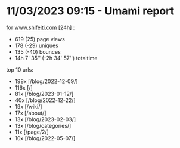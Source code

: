 # 11/03/2023 09:15 - Umami report
for www.shifeiti.com [24h] :

 - 619 (25) page views
 - 178 (-29) uniques
 - 135 (-40) bounces
 - 14h 7' 35'' (-2h 34' 57'') totaltime


top 10 urls:
 - 198x [/blog/2022-12-09/]
 - 116x [/]
 - 81x [/blog/2023-01-12/]
 - 40x [/blog/2022-12-22/]
 - 19x [/wiki/]
 - 17x [/about/]
 - 13x [/blog/2023-02-03/]
 - 13x [/blog/categories/]
 - 11x [/page/2/]
 - 10x [/blog/2022-05-07/]


